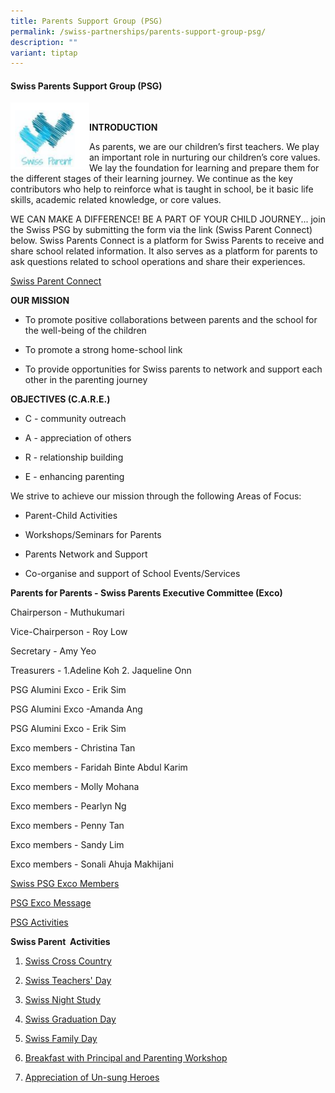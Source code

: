```yaml
---
title: Parents Support Group (PSG)
permalink: /swiss-partnerships/parents-support-group-psg/
description: ""
variant: tiptap
---
```

<h4><strong>Swiss Parents Support Group (PSG)</strong></h4>
<div class="isomer-image-wrapper">
<img style="width:25%;float:left" height="auto" width="100%" src="/images/Swiss%20Partnerships/PSG-Crest.png">
</div>
<p>
<br>
</p>
<p><strong>INTRODUCTION</strong>
</p>
<p>As parents, we are our children’s first teachers. We play an important
role in nurturing our children’s core values. We lay the foundation for
learning and prepare them for the different stages of their learning journey.
We continue as the key contributors who help to reinforce what is taught
in school, be it basic life skills, academic related knowledge, or core
values.</p>
<p>WE CAN MAKE A DIFFERENCE! BE A PART OF YOUR CHILD JOURNEY... join the
Swiss PSG by submitting the form via the link (Swiss Parent Connect) below.
Swiss Parents Connect is a platform for Swiss Parents to receive and share
school related information. It also serves as a platform for parents to
ask questions related to school operations and share their experiences.</p>
<p><a href="https://docs.google.com/forms/d/1nEcf4Kngw7Sl0SwNLgOhP_X4bHQclq_ta1E7Rrnea54/edit" rel="noopener noreferrer nofollow" target="_blank">Swiss Parent Connect</a>
</p>
<p><strong>OUR MISSION</strong>
</p>
<ul data-tight="true" class="tight">
<li>
<p>To promote positive collaborations between parents and the school for
the well-being of the children</p>
</li>
<li>
<p>To promote a strong home-school link</p>
</li>
<li>
<p>To provide opportunities for Swiss parents to network and support each
other in the parenting journey</p>
</li>
</ul>
<p><strong>OBJECTIVES (C.A.R.E.)</strong>
</p>
<ul data-tight="true" class="tight">
<li>
<p>C - community outreach</p>
</li>
<li>
<p>A - appreciation of others</p>
</li>
<li>
<p>R - relationship building</p>
</li>
<li>
<p>E - enhancing parenting</p>
</li>
</ul>
<p>We strive to achieve our mission through the following Areas of Focus:</p>
<ul data-tight="true" class="tight">
<li>
<p>Parent-Child Activities</p>
</li>
<li>
<p>Workshops/Seminars for Parents</p>
</li>
<li>
<p>Parents Network and Support</p>
</li>
<li>
<p>Co-organise and support of School Events/Services</p>
</li>
</ul>
<p><strong>Parents for Parents - Swiss Parents Executive Committee (Exco)</strong>
</p>
<p>Chairperson - Muthukumari</p>
<p>Vice-Chairperson - Roy Low</p>
<p>Secretary - Amy Yeo</p>
<p>Treasurers - 1.Adeline Koh 2. Jaqueline Onn</p>
<p>PSG Alumini Exco - Erik Sim</p>
<p>PSG Alumini Exco -Amanda Ang</p>
<p>PSG Alumini Exco - Erik Sim</p>
<p>Exco members - Christina Tan</p>
<p>Exco members - Faridah Binte Abdul Karim</p>
<p>Exco members - Molly Mohana</p>
<p>Exco members - Pearlyn Ng</p>
<p>Exco members - Penny Tan</p>
<p>Exco members - Sandy Lim</p>
<p>Exco members - Sonali Ahuja Makhijani</p>
<p><a href="https://drive.google.com/file/d/1w-zVZ4g2gYAXhGaaj-ZbGOMGIzZA2iQj/view?usp=sharing" rel="noopener nofollow" target="_blank">Swiss PSG Exco Members</a>
</p>
<p><a href="/files/PSG/Swiss-PSG-Exco-Message-.pdf" rel="noopener noreferrer nofollow" target="_blank">PSG Exco Message</a>
</p>
<p><a href="https://drive.google.com/file/d/1oaX3g7QmsPT9ffhqQIG-QcH2-K3NY9qj/view?usp=drive_link" rel="noopener nofollow" target="_blank">PSG Activities</a>
</p>
<p><strong>Swiss Parent&nbsp; Activities</strong>
</p>
<ol data-tight="true" class="tight">
<li>
<p><a href="/files/PSG/04_Parents-Support-Group-Website_Swiss-Parent-Activities_Swiss-Cross-Country.pdf" rel="noopener noreferrer nofollow" target="_blank">Swiss Cross Country</a>
</p>
</li>
<li>
<p><a href="/files/PSG/Teachers-Day-2021-resent.pdf" rel="noopener noreferrer nofollow" target="_blank">Swiss Teachers' Day</a>
</p>
</li>
<li>
<p><a href="/files/PSG/04_Parents-Support-Group-Website_Swiss-Parent-Activities_Night-Study.pdf" rel="noopener noreferrer nofollow" target="_blank">Swiss Night Study</a>
</p>
</li>
<li>
<p><a href="/files/PSG/Graduation-Day-2021-1.pdf" rel="noopener noreferrer nofollow" target="_blank">Swiss Graduation Day</a>
</p>
</li>
<li>
<p><a href="/files/PSG/04_Parents-Support-Group-Website_Swiss-Parent-Activities_Family-Day.pdf" rel="noopener noreferrer nofollow" target="_blank">Swiss Family Day</a>
</p>
</li>
<li>
<p><a href="/files/PSG/04_Parents-Support-Group-Website_Swiss-Parent-Activities_BwP_Parent-workshop.pdf" rel="noopener noreferrer nofollow" target="_blank">Breakfast with Principal and Parenting Workshop</a>
</p>
</li>
<li>
<p><a href="/files/PSG/Heroes-of-Swiss-2021.pdf" rel="noopener noreferrer nofollow" target="_blank">Appreciation of Un-sung Heroes</a>
</p>
<p></p>
</li>
</ol>
<p></p>
